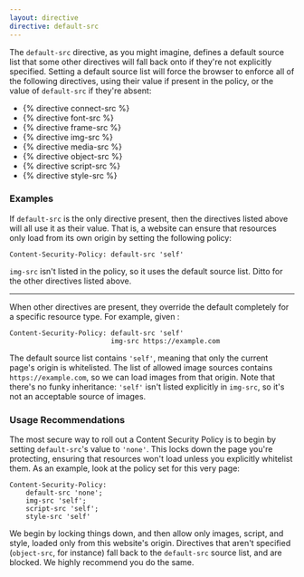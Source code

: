 ```yaml
---
layout: directive
directive: default-src
---
```


The `default-src` directive, as you might imagine, defines a default source list
that some other directives will fall back onto if they're not explicitly
specified. Setting a default source list will force the browser to enforce all
of the following directives, using their value if present in the policy, or the
value of `default-src` if they're absent:

* {% directive connect-src %}
* {% directive font-src %}
* {% directive frame-src %}
* {% directive img-src %}
* {% directive media-src %}
* {% directive object-src %}
* {% directive script-src %}
* {% directive style-src %}

### Examples

If `default-src` is the only directive present, then the directives listed above
will all use it as their value. That is, a website can ensure that resources
only load from its own origin by setting the following policy:

    Content-Security-Policy: default-src 'self'

`img-src` isn't listed in the policy, so it uses the default source list. Ditto
for the other directives listed above.

---

When other directives are present, they override the default completely for a
specific resource type. For example, given :

    Content-Security-Policy: default-src 'self'
                             img-src https://example.com

The default source list contains `'self'`, meaning that only the current page's
origin is whitelisted. The list of allowed image sources contains
`https://example.com`, so we can load images from that origin. Note that there's
no funky inheritance: `'self'` isn't listed explicitly in `img-src`, so it's not
an acceptable source of images.

### Usage Recommendations

The most secure way to roll out a Content Security Policy is to begin by setting
`default-src`'s value to `'none'`. This locks down the page you're protecting,
ensuring that resources won't load unless you explicitly whitelist them. As an
example, look at the policy set for this very page:

    Content-Security-Policy:
        default-src 'none';
        img-src 'self';
        script-src 'self';
        style-src 'self'

We begin by locking things down, and then allow only images, script, and style,
loaded only from this website's origin. Directives that aren't specified
(`object-src`, for instance) fall back to the `default-src` source list, and
are blocked. We highly recommend you do the same.

